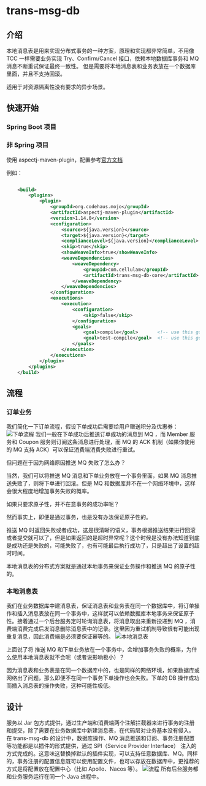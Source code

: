# trans-msg-db
## 介绍
本地消息表是用来实现分布式事务的一种方案，原理和实现都非常简单，不用像 TCC 一样需要业务实现 Try、Confirm/Cancel 接口，依赖本地数据库事务和 MQ 消息不断重试保证最终一致性。
但是需要将本地消息表和业务表放在一个数据库里面，并且不支持回滚。

适用于对资源隔离性没有要求的异步场景。

## 快速开始
### Spring Boot 项目
### 非 Spring 项目
使用 aspectj-maven-plugin，配置参考[官方文档](https://www.mojohaus.org/aspectj-maven-plugin/examples/weaveJars.html)

例如：
```xml

    <build>
        <plugins>
            <plugin>
                <groupId>org.codehaus.mojo</groupId>
                <artifactId>aspectj-maven-plugin</artifactId>
                <version>1.14.0</version>
                <configuration>
                    <source>${java.version}</source>
                    <target>${java.version}</target>
                    <complianceLevel>${java.version}</complianceLevel>
                    <skip>true</skip>
                    <showWeaveInfo>true</showWeaveInfo>
                    <weaveDependencies>
                        <weaveDependency>
                            <groupId>com.cellulam</groupId>
                            <artifactId>trans-msg-db-core</artifactId>
                        </weaveDependency>
                    </weaveDependencies>
                </configuration>
                <executions>
                    <execution>
                        <configuration>
                            <skip>false</skip>
                        </configuration>
                        <goals>
                            <goal>compile</goal>       <!-- use this goal to weave all your main classes -->
                            <goal>test-compile</goal>  <!-- use this goal to weave all your test classes -->
                        </goals>
                    </execution>
                </executions>
            </plugin>
        </plugins>
    </build>
```

## 流程
### 订单业务
我们简化一下订单流程，假设下单成功后需要给用户赠送积分及优惠券：
![下单流程](https://github.com/lilineric/trans-msg-db/blob/main/img/grant-points.png)
我们一般在下单成功后推送订单成功的消息到 MQ ，而 Member 服务和 Coupon 服务则订阅这条消息进行处理，而 MQ 的 ACK 机制（如果你使用的 MQ 支持 ACK）可以保证消费端消费失败进行重试。

但问题在于因为网络原因推送 MQ 失败了怎么办？

当然，我们可以将推送 MQ 消息和下单业务放在一个事务里面，如果 MQ 消息推送失败了，则将下单进行回滚。但是 MQ 和数据库并不在一个网络环境中，这样会很大程度地增加事务失败的概率。

如果只要求原子性，并不在意事务的成功率呢？

然而事实上，即便是通过事务，也是没有办法保证原子性的。

推送 MQ 时返回失败或者成功，这是很清晰的语义，事务根据推送结果进行回滚或者提交就可以了，但是如果返回的是超时异常呢？这个时候是没有办法知道到底是成功还是失败的，可能失败了，也有可能最后执行成功了，只是超出了设置的超时时间。

本地消息表的分布式方案就是通过本地事务来保证业务操作和推送 MQ 的原子性的。

### 本地消息表
我们在业务数据库中建消息表，保证消息表和业务表在同一个数据库中，将订单操作和插入消息表放在同一个事务中，这样就可以依赖数据库本地事务来保证原子性。接着通过一个后台服务定时轮询消息表，将消息取出来重新投递到 MQ ，消费端消费完成后发消息删除消息表中的记录。这里因为重试机制导致很有可能出现重复消息，因此消费端是必须要保证幂等的。
![本地消息表](https://github.com/lilineric/trans-msg-db/blob/main/img/grant-points-trans.png)

上面说了将 推送 MQ 和下单业务放在一个事务中，会增加事务失败的概率，为什么使用本地消息表就不会呢（或者说影响极小）？

因为消息表和业务表是在同一个数据库中的，也是同样的网络环境，如果数据库或网络出了问题，那么即便不在同一个事务下单操作也会失败。下单的 DB 操作成功而插入消息表的操作失败，这种可能性极低。

## 设计
服务以 Jar 包方式提供，通过生产端和消费端两个注解拦截器来进行事务的注册和提交，除了需要在业务数据库中新建消息表，在代码层对业务基本没有侵入。
在 trans-msg-db 的设计中，数据库操作、MQ 消息推送和订阅、事务注册配置等功能都是以插件的形式提供，通过 SPI（Service Provider Interface） 注入的方式完成的。这意味这替换掉默认的插件实现，可以支持任意数据库、MQ。同样的，事务注册的配置信息既可以使用配置文件，也可以存放在数据库中，更推荐的方式是将配置放在配置中心（比如 Apollo、Nacos 等）。
![流程](https://github.com/lilineric/trans-msg-db/blob/main/img/trans-msg-db.png)
所有后台服务都和业务服务运行在同一个 Java 进程中。
